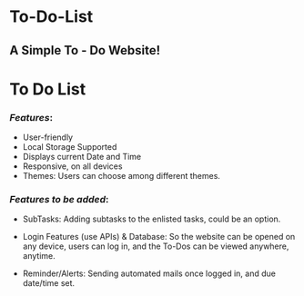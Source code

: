 
# To-Do-List

## A Simple To - Do Website!

# To Do List



### *Features*:

* User-friendly
* Local Storage Supported
* Displays current Date and Time
* Responsive, on all devices
* Themes: Users can choose among different themes.

### *Features to be added*:


* SubTasks: Adding subtasks to the enlisted tasks, could be an option.

* Login Features (use APIs) & Database: So the website can be opened on any device, users can log in, and the To-Dos can be viewed anywhere, anytime.
* Reminder/Alerts: Sending automated mails once logged in, and due date/time set.

